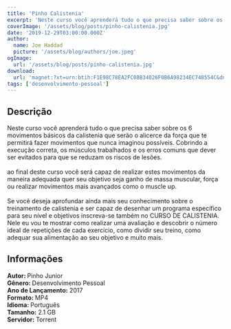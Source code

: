 ```yaml
---
title: 'Pinho Calistenia'
excerpt: 'Neste curso você aprenderá tudo o que precisa saber sobre os 6 movimentos básicos da calistenia que serão o alicerce da força que te permitirá fazer movimentos que nunca imaginou possí­veis. Cobrindo a execução correta, os músculos trabalhados e os erros comuns que dever ser evitados para'
coverImage: '/assets/blog/posts/pinho-calistenia.jpg'
date: '2019-12-29T03:00:00.000Z'
author:
  name: Joe Haddad
  picture: '/assets/blog/authors/joe.jpeg'
ogImage:
  url: '/assets/blog/posts/pinho-calistenia.jpg'
download:
  url: 'magnet:?xt=urn:btih:F1E98C78EA2FC08B34026F0B6A98234EC748554C&dn=Curso%20de%20Calistenia%20-%20Pinho%20J%c3%banior&tr=udp%3a%2f%2ftracker.openbittorrent.com%3a1337%2fannounce&tr=udp%3a%2f%2ftracker.opentrackr.org%3a1337%2fannounce'
tags: ['desenvolvimento-pessoal']
---
```

<h2>Descrição</h2>
<p></p><p>Neste curso você aprenderá tudo o que precisa saber sobre os 6 movimentos básicos da calistenia que serão o alicerce da força que te permitirá fazer movimentos que nunca imaginou possí­veis. Cobrindo a execução correta, os músculos trabalhados e os erros comuns que dever ser evitados para que se reduzam os riscos de lesões.<br/><br/>ao final deste curso você será capaz de realizar estes movimentos da maneira adequada quer seu objetivo seja ganho de massa muscular, força ou realizar movimentos mais avançados como o muscle up.<br/><br/>Se você deseja aprofundar ainda mais seu conhecimento sobre o treinamento de calistenia e ser capaz de desenhar um programa especí­fico para seu ní­vel e objetivos inscreva-se também no CURSO DE CALISTENIA. Nele eu vou te mostrar como realizar uma avaliação e descobrir o número ideal de repetições de cada exercí­cio, como dividir seu treino, como adequar sua alimentação ao seu objetivo e muito mais.</p><h2>Informações</h2><p><strong>Autor: </strong>Pinho Junior<br/><strong>Gênero: </strong>Desenvolvimento Pessoal<br/><strong>Ano de Lançamento:</strong> 2017<br/><strong>Formato: </strong>MP4<br/><strong>Idioma: </strong>Português<br/><strong>Tamanho:</strong> 2.1 GB<br/><strong>Servidor: </strong>Torrent</p>